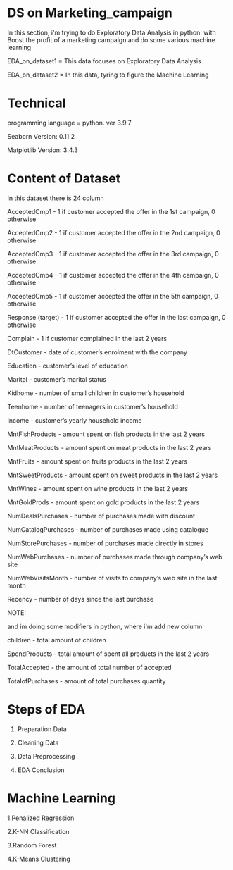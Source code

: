 # DS on Marketing_campaign
In this section, i'm trying to do Exploratory Data Analysis in python. with Boost the profit of a marketing campaign and do some various machine learning

EDA_on_dataset1 = This data focuses on Exploratory Data Analysis

EDA_on_dataset2 = In this data, tyring to figure the Machine Learning
# Technical
programming language = python. ver 3.9.7

Seaborn Version: 0.11.2

Matplotlib Version: 3.4.3

# Content of Dataset
In this dataset there is 24 column

AcceptedCmp1 - 1 if customer accepted the offer in the 1st campaign, 0 otherwise

AcceptedCmp2 - 1 if customer accepted the offer in the 2nd campaign, 0 otherwise

AcceptedCmp3 - 1 if customer accepted the offer in the 3rd campaign, 0 otherwise

AcceptedCmp4 - 1 if customer accepted the offer in the 4th campaign, 0 otherwise

AcceptedCmp5 - 1 if customer accepted the offer in the 5th campaign, 0 otherwise

Response (target) - 1 if customer accepted the offer in the last campaign, 0 otherwise

Complain - 1 if customer complained in the last 2 years

DtCustomer - date of customer’s enrolment with the company

Education - customer’s level of education

Marital - customer’s marital status

Kidhome - number of small children in customer’s household

Teenhome - number of teenagers in customer’s household

Income - customer’s yearly household income

MntFishProducts - amount spent on fish products in the last 2 years

MntMeatProducts - amount spent on meat products in the last 2 years

MntFruits - amount spent on fruits products in the last 2 years

MntSweetProducts - amount spent on sweet products in the last 2 years

MntWines - amount spent on wine products in the last 2 years

MntGoldProds - amount spent on gold products in the last 2 years

NumDealsPurchases - number of purchases made with discount

NumCatalogPurchases - number of purchases made using catalogue

NumStorePurchases - number of purchases made directly in stores

NumWebPurchases - number of purchases made through company’s web site

NumWebVisitsMonth - number of visits to company’s web site in the last month

Recency - number of days since the last purchase

NOTE:

and im doing some modifiers in python, where i'm add new column

children - total amount of children

SpendProducts - total amount of spent all products in the last 2 years

TotalAccepted - the amount of total number of accepted

TotalofPurchases - amount of total purchases quantity 

# Steps of EDA

1. Preparation Data

2. Cleaning Data

3. Data Preprocessing

4. EDA Conclusion

# Machine Learning
1.Penalized Regression

2.K-NN Classification

3.Random Forest

4.K-Means Clustering

